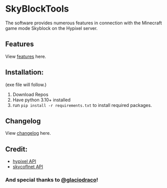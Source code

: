 # SkyBlockTools

The software provides numerous features in connection with the Minecraft game mode Skyblock on the Hypixel server.

## Features
View [features](/FEATURES.md) here.

## Installation:
(exe file will follow.)
1. Download Repos
2. Have python 3.10+ installed
3. run ``pip install -r requirements.txt`` to install required packages.

## Changelog
View [changelog](/CHANGELOG.md) here.

## Credit:
 - [hypixel API](https://api.hypixel.net/)
 - [skycoflnet API](https://sky.coflnet.com/api/index.html)

### And special thanks to [@glaciodraco](https://github.com/glaciodraco)!
